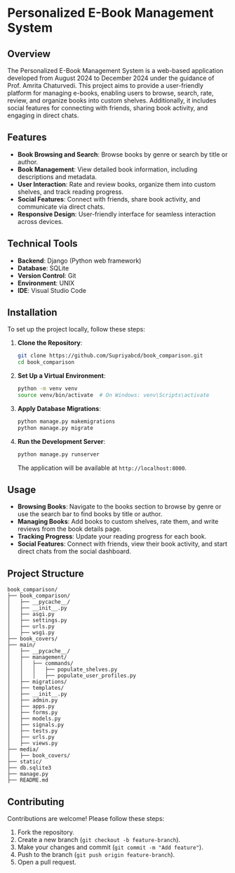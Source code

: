 # Personalized E-Book Management System

## Overview
The Personalized E-Book Management System is a web-based application developed from August 2024 to December 2024 under the guidance of Prof. Amrita Chaturvedi. This project aims to provide a user-friendly platform for managing e-books, enabling users to browse, search, rate, review, and organize books into custom shelves. Additionally, it includes social features for connecting with friends, sharing book activity, and engaging in direct chats.

## Features
- **Book Browsing and Search**: Browse books by genre or search by title or author.
- **Book Management**: View detailed book information, including descriptions and metadata.
- **User Interaction**: Rate and review books, organize them into custom shelves, and track reading progress.
- **Social Features**: Connect with friends, share book activity, and communicate via direct chats.
- **Responsive Design**: User-friendly interface for seamless interaction across devices.

## Technical Tools
- **Backend**: Django (Python web framework)
- **Database**: SQLite
- **Version Control**: Git
- **Environment**: UNIX
- **IDE**: Visual Studio Code

## Installation
To set up the project locally, follow these steps:

1. **Clone the Repository**:
   ```bash
   git clone https://github.com/Supriyabcd/book_comparison.git
   cd book_comparison
   ```

2. **Set Up a Virtual Environment**:
   ```bash
   python -m venv venv
   source venv/bin/activate  # On Windows: venv\Scripts\activate
   ```

3. **Apply Database Migrations**:
   ```bash
   python manage.py makemigrations
   python manage.py migrate
   ```

4. **Run the Development Server**:
   ```bash
   python manage.py runserver
   ```
   The application will be available at `http://localhost:8000`.

## Usage
- **Browsing Books**: Navigate to the books section to browse by genre or use the search bar to find books by title or author.
- **Managing Books**: Add books to custom shelves, rate them, and write reviews from the book details page.
- **Tracking Progress**: Update your reading progress for each book.
- **Social Features**: Connect with friends, view their book activity, and start direct chats from the social dashboard.

## Project Structure
```
book_comparison/
├── book_comparison/
│   ├── __pycache__/
│   ├── __init__.py
│   ├── asgi.py
│   ├── settings.py
│   ├── urls.py
│   ├── wsgi.py
├── book_covers/
├── main/
│   ├── __pycache__/
│   ├── management/
│   │   ├── commands/
│   │   │   ├── populate_shelves.py
│   │   │   ├── populate_user_profiles.py
│   ├── migrations/
│   ├── templates/
│   ├── __init__.py
│   ├── admin.py
│   ├── apps.py
│   ├── forms.py
│   ├── models.py
│   ├── signals.py
│   ├── tests.py
│   ├── urls.py
│   ├── views.py
├── media/
│   ├── book_covers/
├── static/
├── db.sqlite3
├── manage.py
├── README.md
```

## Contributing
Contributions are welcome! Please follow these steps:
1. Fork the repository.
2. Create a new branch (`git checkout -b feature-branch`).
3. Make your changes and commit (`git commit -m "Add feature"`).
4. Push to the branch (`git push origin feature-branch`).
5. Open a pull request.
